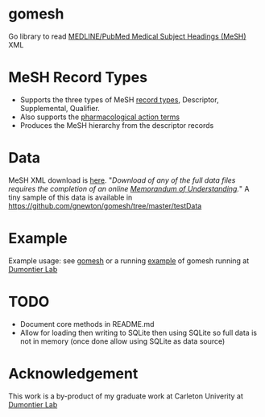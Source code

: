 gomesh
===========

Go library to read [MEDLINE/PubMed Medical Subject Headings (MeSH)](http://www.nlm.nih.gov/mesh/) XML

MeSH Record Types
===
* Supports the three types of MeSH [record types](http://www.nlm.nih.gov/mesh/intro_record_types.html), Descriptor, Supplemental, Qualifier.
* Also supports the [pharmacological action terms](http://www.nlm.nih.gov/bsd/disted/meshtutorial/pharmacologicalactionterms/)
* Produces the MeSH hierarchy from the descriptor records

Data
====
MeSH XML download is [here](http://www.nlm.nih.gov/mesh/filelist.html). 
"_Download of any of the full data files requires the completion of an online [Memorandum of Understanding](http://www.nlm.nih.gov/mesh/2014/download/termscon.html)._"
A tiny sample of this data is available in https://github.com/gnewton/gomesh/tree/master/testData

Example
===
Example usage: see [gomesh](https://github.com/gnewton/gomesh) or a running [example](http://s2.semanticscience.org:8080/mesh) of gomesh running at [Dumontier Lab](http://dumontierlab.com/)


TODO
=============
- Document core methods in README.md
- Allow for loading then writing to SQLite then using SQLite so full data is not in memory (once done allow using SQLite as data source)


Acknowledgement
=============
This work is a by-product of my graduate work at Carleton Univerity at [Dumontier Lab](http://dumontierlab.com/)
